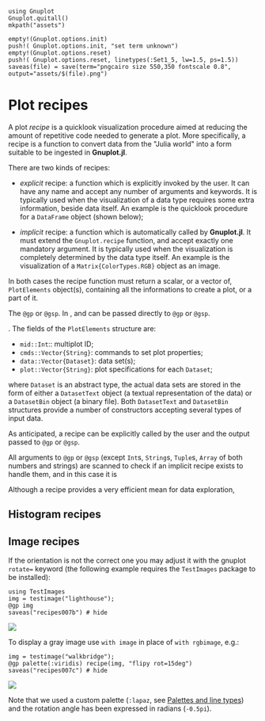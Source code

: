 ```@setup abc
using Gnuplot
Gnuplot.quitall()
mkpath("assets")

empty!(Gnuplot.options.init)
push!( Gnuplot.options.init, "set term unknown")
empty!(Gnuplot.options.reset)
push!( Gnuplot.options.reset, linetypes(:Set1_5, lw=1.5, ps=1.5))
saveas(file) = save(term="pngcairo size 550,350 fontscale 0.8", output="assets/$(file).png")
```

# Plot recipes

A plot *recipe* is a quicklook visualization procedure aimed at reducing the amount of repetitive code needed to generate a plot.  More specifically, a recipe is a function to convert data from the "Julia world" into a form suitable to be ingested in **Gnuplot.jl**.

There are two kinds of recipes:

- *explicit* recipe: a function which is explicitly invoked by the user.  It can have any name and accept any number of arguments and keywords.  It is typically used when the visualization of a data type requires some extra information, beside data itself.  An example is the quicklook procedure for a `DataFrame` object (shown below);

- *implicit* recipe: a function which is automatically called by **Gnuplot.jl**.  It must extend the `Gnuplot.recipe` function, and accept exactly one mandatory argument.  It is typically used when the visualization is completely determined by the data type itself.  An example is the visualization of a `Matrix{ColorTypes.RGB}` object as an image.

In both cases the recipe function must return a scalar, or a vector of, `PlotElements` object(s), containing all the informations to create a plot, or a part of it.


The `@gp` or `@gsp`.
In , and can be passed directly to `@gp` or `@gsp`.





.  The fields of the `PlotElements` structure are:
- `mid::Int`:: multiplot ID;
- `cmds::Vector{String}`: commands to set plot properties;
- `data::Vector{Dataset}`: data set(s);
- `plot::Vector{String}`: plot specifications for each `Dataset`;

where `Dataset` is an abstract type, the actual data sets are stored in the form of either a `DatasetText` object (a textual representation of the data) or a `DatasetBin` object (a binary file).  Both `DatasetText` and `DatasetBin` structures provide a number of constructors accepting several types of input data.





As anticipated, a recipe can be explicitly called by the user and the output passed to `@gp` or `@gsp`.

All arguments to `@gp` or `@gsp` (except `Int`s, `String`s, `Tuple`s, `Array` of both numbers and strings) are scanned to check if an implicit recipe exists to handle them, and in this case it is 

Although a recipe provides a very efficient mean for data exploration, 

## Histogram recipes

## Image recipes
If the orientation is not the correct one you may adjust it with the gnuplot `rotate=` keyword (the following example requires the `TestImages` package to be installed):
```@example abc
using TestImages
img = testimage("lighthouse");
@gp img
saveas("recipes007b") # hide
```
![](assets/recipes007b.png)


To display a gray image use `with image` in place of `with rgbimage`, e.g.:
```@example abc
img = testimage("walkbridge");
@gp palette(:viridis) recipe(img, "flipy rot=15deg")
saveas("recipes007c") # hide
```
![](assets/recipes007c.png)

Note that we used a custom palette (`:lapaz`, see [Palettes and line types](@ref)) and the rotation angle has been expressed in radians (`-0.5pi`).

